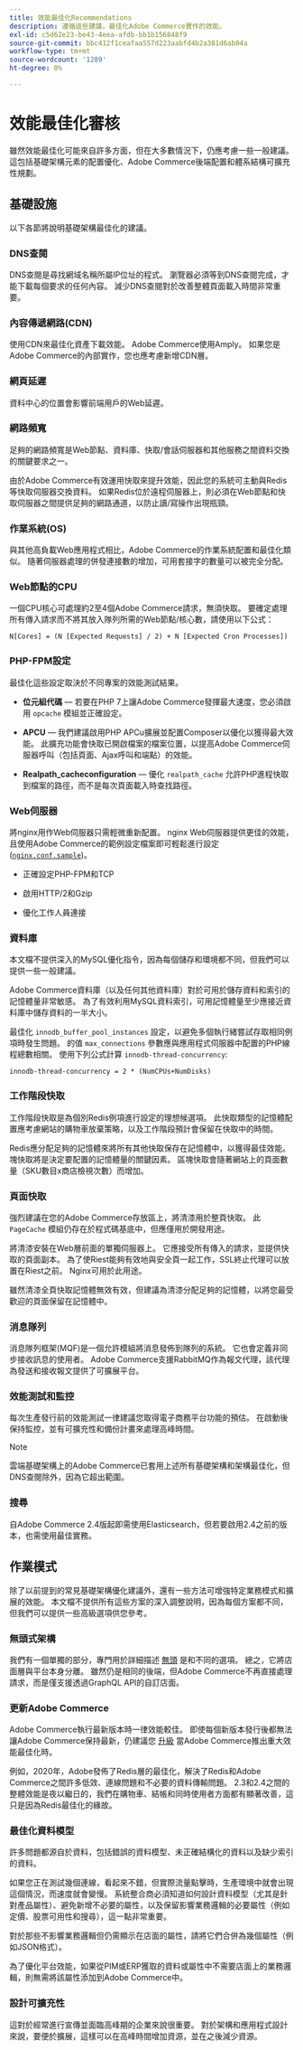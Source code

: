```yaml
---
title: 效能最佳化Recommendations
description: 遵循這些建議，最佳化Adobe Commerce實作的效能。
exl-id: c5d62e23-be43-4eea-afdb-bb1b156848f9
source-git-commit: bbc412f1ceafaa557d223aabfd4b2a381d6ab04a
workflow-type: tm+mt
source-wordcount: '1289'
ht-degree: 0%

---
```


# 效能最佳化審核

雖然效能最佳化可能來自許多方面，但在大多數情況下，仍應考慮一些一般建議。 這包括基礎架構元素的配置優化、Adobe Commerce後端配置和體系結構可擴充性規劃。

## 基礎設施

以下各節將說明基礎架構最佳化的建議。

### DNS查閱

DNS查閱是尋找網域名稱所屬IP位址的程式。 瀏覽器必須等到DNS查閱完成，才能下載每個要求的任何內容。 減少DNS查閱對於改善整體頁面載入時間非常重要。

### 內容傳遞網路(CDN)

使用CDN來最佳化資產下載效能。 Adobe Commerce使用Amply。 如果您是Adobe Commerce的內部實作，您也應考慮新增CDN層。

### 網頁延遲

資料中心的位置會影響前端用戶的Web延遲。

### 網路頻寬

足夠的網路頻寬是Web節點、資料庫、快取/會話伺服器和其他服務之間資料交換的關鍵要求之一。

由於Adobe Commerce有效運用快取來提升效能，因此您的系統可主動與Redis等快取伺服器交換資料。 如果Redis位於遠程伺服器上，則必須在Web節點和快取伺服器之間提供足夠的網路通道，以防止讀/寫操作出現瓶頸。

### 作業系統(OS)

與其他高負載Web應用程式相比，Adobe Commerce的作業系統配置和最佳化類似。 隨著伺服器處理的併發連接數的增加，可用套接字的數量可以被完全分配。

### Web節點的CPU

一個CPU核心可處理約2至4個Adobe Commerce請求，無須快取。 要確定處理所有傳入請求而不將其放入隊列所需的Web節點/核心數，請使用以下公式：

```
N[Cores] = (N [Expected Requests] / 2) + N [Expected Cron Processes])
```

### PHP-FPM設定

最佳化這些設定取決於不同專案的效能測試結果。

- **位元組代碼** — 若要在PHP 7上讓Adobe Commerce發揮最大速度，您必須啟用 `opcache` 模組並正確設定。

- **APCU** — 我們建議啟用PHP APCu擴展並配置Composer以優化以獲得最大效能。 此擴充功能會快取已開啟檔案的檔案位置，以提高Adobe Commerce伺服器呼叫（包括頁面、Ajax呼叫和端點）的效能。

- **Realpath_cacheconfiguration** — 優化 `realpath_cache` 允許PHP進程快取到檔案的路徑，而不是每次頁面載入時查找路徑。

### Web伺服器

將nginx用作Web伺服器只需輕微重新配置。 nginx Web伺服器提供更佳的效能，且使用Adobe Commerce的範例設定檔案即可輕鬆進行設定([`nginx.conf.sample`](https://github.com/magento/magento2/blob/2.4/nginx.conf.sample))。

- 正確設定PHP-FPM和TCP

- 啟用HTTP/2和Gzip

- 優化工作人員連接

### 資料庫

本文檔不提供深入的MySQL優化指令，因為每個儲存和環境都不同，但我們可以提供一些一般建議。

Adobe Commerce資料庫（以及任何其他資料庫）對於可用於儲存資料和索引的記憶體量非常敏感。 為了有效利用MySQL資料索引，可用記憶體量至少應接近資料庫中儲存資料的一半大小。

最佳化 `innodb_buffer_pool_instances` 設定，以避免多個執行緒嘗試存取相同例項時發生問題。 的值 `max_connections` 參數應與應用程式伺服器中配置的PHP線程總數相關。 使用下列公式計算 `innodb-thread-concurrency`:

```
innodb-thread-concurrency = 2 * (NumCPUs+NumDisks)
```

### 工作階段快取

工作階段快取是為個別Redis例項進行設定的理想候選項。 此快取類型的記憶體配置應考慮網站的購物車放棄策略，以及工作階段預計會保留在快取中的時間。

Redis應分配足夠的記憶體來將所有其他快取保存在記憶體中，以獲得最佳效能。 塊快取將是決定要配置的記憶體量的關鍵因素。 區塊快取會隨著網站上的頁面數量（SKU數目x商店檢視次數）而增加。

### 頁面快取

強烈建議在您的Adobe Commerce存放區上，將清漆用於整頁快取。 此 `PageCache` 模組仍存在於程式碼基底中，但應僅用於開發用途。

將清漆安裝在Web層前面的單獨伺服器上。 它應接受所有傳入的請求，並提供快取的頁面副本。 為了使Riest能夠有效地與安全頁一起工作，SSL終止代理可以放置在Riest之前。 Nginx可用於此用途。

雖然清漆全頁快取記憶體無效有效，但建議為清漆分配足夠的記憶體，以將您最受歡迎的頁面保留在記憶體中。

### 消息隊列

消息隊列框架(MQF)是一個允許模組將消息發佈到隊列的系統。 它也會定義非同步接收訊息的使用者。 Adobe Commerce支援RabbitMQ作為報文代理，該代理為發送和接收報文提供了可擴展平台。

### 效能測試和監控

每次生產發行前的效能測試一律建議您取得電子商務平台功能的預估。 在啟動後保持監控，並有可擴充性和備份計畫來處理高峰時間。

>[!NOTE]
>
> 雲端基礎架構上的Adobe Commerce已套用上述所有基礎架構和架構最佳化，但DNS查閱除外，因為它超出範圍。

### 搜尋

自Adobe Commerce 2.4版起即需使用Elasticsearch，但若要啟用2.4之前的版本，也需使用最佳實務。

## 作業模式

除了以前提到的常見基礎架構優化建議外，還有一些方法可增強特定業務模式和擴展的效能。 本文檔不提供所有這些方案的深入調整說明，因為每個方案都不同，但我們可以提供一些高級選項供您參考。

### 無頭式架構

我們有一個單獨的部分，專門用於詳細描述 [無頭](../../architecture/headless/adobe-commerce.md) 是和不同的選項。 總之，它將店面層與平台本身分離。 雖然仍是相同的後端，但Adobe Commerce不再直接處理請求，而是僅支援透過GraphQL API的自訂店面。

### 更新Adobe Commerce

Adobe Commerce執行最新版本時一律效能較佳。 即使每個新版本發行後都無法讓Adobe Commerce保持最新，仍建議您 [升級](../../../upgrade/overview.md) 當Adobe Commerce推出重大效能最佳化時。

例如，2020年，Adobe發佈了Redis層的最佳化，解決了Redis和Adobe Commerce之間許多低效、連線問題和不必要的資料傳輸問題。 2.3和2.4之間的整體效能是夜以繼日的，我們在購物車、結帳和同時使用者方面都有顯著改善，這只是因為Redis最佳化的緣故。

### 最佳化資料模型

許多問題都源自於資料，包括錯誤的資料模型、未正確結構化的資料以及缺少索引的資料。

如果您正在測試幾個連線，看起來不錯，但實際流量點擊時，生產環境中就會出現這個情況，而速度就會變慢。 系統整合商必須知道如何設計資料模型（尤其是針對產品屬性）、避免新增不必要的屬性，以及保留影響業務邏輯的必要屬性（例如定價、股票可用性和搜尋），這一點非常重要。

對於那些不影響業務邏輯但仍需顯示在店面的屬性，請將它們合併為幾個屬性（例如JSON格式）。

為了優化平台效能，如果從PIM或ERP獲取的資料或屬性中不需要店面上的業務邏輯，則無需將該屬性添加到Adobe Commerce中。

### 設計可擴充性

這對於經常進行宣傳並面臨高峰期的企業來說很重要。 對於架構和應用程式設計來說，要便於擴展，這樣可以在高峰時間增加資源，並在之後減少資源。
